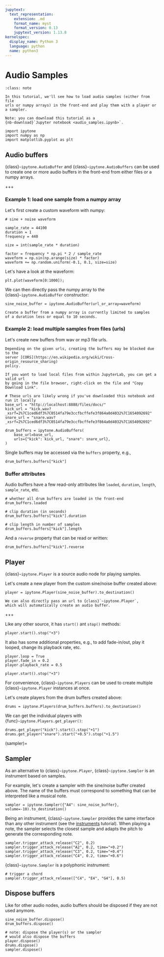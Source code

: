 ```yaml
---
jupytext:
  text_representation:
    extension: .md
    format_name: myst
    format_version: 0.13
    jupytext_version: 1.13.8
kernelspec:
  display_name: Python 3
  language: python
  name: python3
---
```


# Audio Samples

```{admonition} Summary
:class: note

In this tutorial, we'll see how to load audio samples (either from file
urls or numpy arrays) in the front-end and play them with a player or
a sampler.

Note: you can download this tutorial as a
{nb-download}`Jupyter notebook <audio_samples.ipynb>`.
```

```{code-cell} ipython3
import ipytone
import numpy as np
import matplotlib.pyplot as plt
```

## Audio buffers

{class}`~ipytone.AudioBuffer` and {class}`~ipytone.AudioBuffers` can be used to
create one or more audio buffers in the front-end from either files or a numpy
arrays.

+++

### Example 1: load one sample from a numpy array

Let's first create a custom waveform with numpy:

```{code-cell} ipython3
# sine + noise waveform

sample_rate = 44100
duration = 1
frequency = 440

size = int(sample_rate * duration)

factor = frequency * np.pi * 2 / sample_rate
waveform = np.sin(np.arange(size) * factor)
waveform += np.random.uniform(-0.1, 0.1, size=size)
```

Let's have a look at the waveform:

```{code-cell} ipython3
plt.plot(waveform[0:1000]);
```

We can then directly pass the numpy array to the {class}`~ipytone.AudioBuffer`
constructor:

```{code-cell} ipython3
sine_noise_buffer = ipytone.AudioBuffer(url_or_array=waveform)
```

```{important}
Create a buffer from a numpy array is currently limited to samples
of a duration less or equal to 10 seconds.
```

### Example 2: load multiple samples from files (urls)

Let's create new buffers from wav or mp3 file urls.

```{important}
Depending on the given urls, creating the buffers may be blocked due to the
server [CORS](https://en.wikipedia.org/wiki/Cross-origin_resource_sharing)
policy.

If you want to load local files from within JupyterLab, you can get a valid url
by going in the file browser, right-click on the file and "Copy Download Link".
```

```{code-cell} ipython3
# These urls are likely wrong if you've downloaded this notebook and run it locally
base_url = "http://localhost:8888/files/docs/"
kick_url = "kick.wav?_xsrf=2%7C1ced6df3%7C0514fa79e3ccfbcffefe3f864a0d4032%7C1654092692"
snare_url = "snare.wav?_xsrf=2%7C1ced6df3%7C0514fa79e3ccfbcffefe3f864a0d4032%7C1654092692"
```

```{code-cell} ipython3
drum_buffers = ipytone.AudioBuffers(
    base_url=base_url,
    urls={"kick": kick_url, "snare": snare_url},
)
```

Single buffers may be accessed via the `buffers` property, e.g.,

```{code-cell} ipython3
drum_buffers.buffers["kick"]
```

### Buffer attributes

Audio buffers have a few read-only attributes like `loaded`, `duration`,
`length`, `sample_rate`, etc.

```{code-cell} ipython3
# whether all drum buffers are loaded in the front-end
drum_buffers.loaded
```

```{code-cell} ipython3
# clip duration (in seconds)
drum_buffers.buffers["kick"].duration
```

```{code-cell} ipython3
# clip length in number of samples
drum_buffers.buffers["kick"].length
```

And a `reverse` property that can be read or written:

```{code-cell} ipython3
drum_buffers.buffers["kick"].reverse
```

## Player

{class}`~ipytone.Player` is a source audio node for playing samples.

Let's create a new player from the custom sine/noise buffer created above:

```{code-cell} ipython3
player = ipytone.Player(sine_noise_buffer).to_destination()
```

```{note}
We can also directly pass an url to {class}`~ipytone.Player`,
which will automatically create an audio buffer.
```

+++

Like any other source, it has `start()` ant `stop()` methods:

```{code-cell} ipython3
player.start().stop("+3")
```

It also has some additional properties, e.g., to add fade-in/out, play it
looped, change its playback rate, etc.

```{code-cell} ipython3
player.loop = True
player.fade_in = 0.2
player.playback_rate = 0.5
```

```{code-cell} ipython3
player.start().stop("+3")
```

For convenience, {class}`~ipytone.Players` can be used to create multiple
{class}`~ipytone.Player` instances at once.

Let's create players from the drum buffers created above:

```{code-cell} ipython3
drums = ipytone.Players(drum_buffers.buffers).to_destination()
```

We can get the individual players with {func}`~ipytone.Players.get_player()`:

```{code-cell} ipython3
drums.get_player("kick").start().stop("+1")
drums.get_player("snare").start("+0.5").stop("+1.5")
```

(sampler)=
## Sampler

As an alternative to {class}`~ipytone.Player`, {class}`~ipytone.Sampler` is an
instrument based on samples.

For example, let's create a sampler with the sine/noise buffer created above.
The name of the buffers must correspond to something that can be interpreted
like a musical note.

```{code-cell} ipython3
sampler = ipytone.Sampler({"A4": sine_noise_buffer}, volume=-10).to_destination()
```

Being an instrument, {class}`~ipytone.Sampler` provides the same interface than
any other instrument (see the [instruments](built-in-instruments) tutorial).
When playing a note, the sampler selects the closest sample and adapts the pitch
to generate the corresponding note.

```{code-cell} ipython3
sampler.trigger_attack_release("C2", 0.2)
sampler.trigger_attack_release("A2", 0.2, time="+0.2")
sampler.trigger_attack_release("C3", 0.2, time="+0.4")
sampler.trigger_attack_release("C4", 0.2, time="+0.6")
```

{class}`~ipytone.Sampler` is a polyphonic instrument:

```{code-cell} ipython3
# trigger a chord
sampler.trigger_attack_release(["C4", "E4", "G4"], 0.5)
```

## Dispose buffers

Like for other audio nodes, audio buffers should be disposed if they are not
used anymore.

```{code-cell} ipython3
sine_noise_buffer.dispose()
drum_buffers.dispose()

# note: dispose the player(s) or the sampler
# would also dispose the buffers
player.dispose()
drums.dispose()
sampler.dispose()
```
